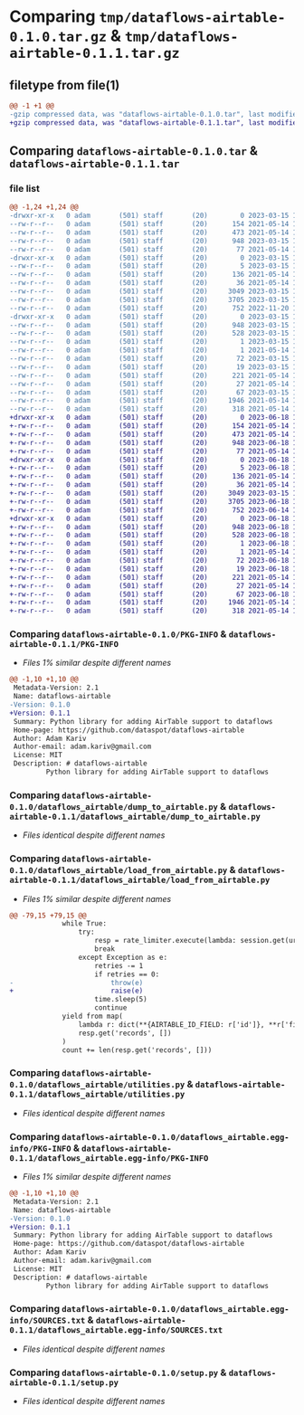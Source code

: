 # Comparing `tmp/dataflows-airtable-0.1.0.tar.gz` & `tmp/dataflows-airtable-0.1.1.tar.gz`

## filetype from file(1)

```diff
@@ -1 +1 @@
-gzip compressed data, was "dataflows-airtable-0.1.0.tar", last modified: Wed Mar 15 13:13:03 2023, max compression
+gzip compressed data, was "dataflows-airtable-0.1.1.tar", last modified: Sun Jun 18 14:34:59 2023, max compression
```

## Comparing `dataflows-airtable-0.1.0.tar` & `dataflows-airtable-0.1.1.tar`

### file list

```diff
@@ -1,24 +1,24 @@
-drwxr-xr-x   0 adam       (501) staff       (20)        0 2023-03-15 13:13:03.490424 dataflows-airtable-0.1.0/
--rw-r--r--   0 adam       (501) staff       (20)      154 2021-05-14 10:24:56.000000 dataflows-airtable-0.1.0/MANIFEST.in
--rw-r--r--   0 adam       (501) staff       (20)      473 2021-05-14 13:36:59.000000 dataflows-airtable-0.1.0/Makefile
--rw-r--r--   0 adam       (501) staff       (20)      948 2023-03-15 13:13:03.490564 dataflows-airtable-0.1.0/PKG-INFO
--rw-r--r--   0 adam       (501) staff       (20)       77 2021-05-14 10:24:07.000000 dataflows-airtable-0.1.0/README.md
-drwxr-xr-x   0 adam       (501) staff       (20)        0 2023-03-15 13:13:03.487971 dataflows-airtable-0.1.0/dataflows_airtable/
--rw-r--r--   0 adam       (501) staff       (20)        5 2023-03-15 11:12:13.000000 dataflows-airtable-0.1.0/dataflows_airtable/VERSION
--rw-r--r--   0 adam       (501) staff       (20)      136 2021-05-14 17:39:08.000000 dataflows-airtable-0.1.0/dataflows_airtable/__init__.py
--rw-r--r--   0 adam       (501) staff       (20)       36 2021-05-14 17:40:48.000000 dataflows-airtable-0.1.0/dataflows_airtable/consts.py
--rw-r--r--   0 adam       (501) staff       (20)     3049 2023-03-15 11:12:35.000000 dataflows-airtable-0.1.0/dataflows_airtable/dump_to_airtable.py
--rw-r--r--   0 adam       (501) staff       (20)     3705 2023-03-15 13:10:53.000000 dataflows-airtable-0.1.0/dataflows_airtable/load_from_airtable.py
--rw-r--r--   0 adam       (501) staff       (20)      752 2022-11-20 17:11:38.000000 dataflows-airtable-0.1.0/dataflows_airtable/utilities.py
-drwxr-xr-x   0 adam       (501) staff       (20)        0 2023-03-15 13:13:03.490172 dataflows-airtable-0.1.0/dataflows_airtable.egg-info/
--rw-r--r--   0 adam       (501) staff       (20)      948 2023-03-15 13:13:03.000000 dataflows-airtable-0.1.0/dataflows_airtable.egg-info/PKG-INFO
--rw-r--r--   0 adam       (501) staff       (20)      528 2023-03-15 13:13:03.000000 dataflows-airtable-0.1.0/dataflows_airtable.egg-info/SOURCES.txt
--rw-r--r--   0 adam       (501) staff       (20)        1 2023-03-15 13:13:03.000000 dataflows-airtable-0.1.0/dataflows_airtable.egg-info/dependency_links.txt
--rw-r--r--   0 adam       (501) staff       (20)        1 2021-05-14 15:56:11.000000 dataflows-airtable-0.1.0/dataflows_airtable.egg-info/not-zip-safe
--rw-r--r--   0 adam       (501) staff       (20)       72 2023-03-15 13:13:03.000000 dataflows-airtable-0.1.0/dataflows_airtable.egg-info/requires.txt
--rw-r--r--   0 adam       (501) staff       (20)       19 2023-03-15 13:13:03.000000 dataflows-airtable-0.1.0/dataflows_airtable.egg-info/top_level.txt
--rw-r--r--   0 adam       (501) staff       (20)      221 2021-05-14 10:24:56.000000 dataflows-airtable-0.1.0/pylama.ini
--rw-r--r--   0 adam       (501) staff       (20)       27 2021-05-14 10:24:56.000000 dataflows-airtable-0.1.0/pytest.ini
--rw-r--r--   0 adam       (501) staff       (20)       67 2023-03-15 13:13:03.490992 dataflows-airtable-0.1.0/setup.cfg
--rw-r--r--   0 adam       (501) staff       (20)     1946 2021-05-14 10:46:25.000000 dataflows-airtable-0.1.0/setup.py
--rw-r--r--   0 adam       (501) staff       (20)      318 2021-05-14 10:46:39.000000 dataflows-airtable-0.1.0/tox.ini
+drwxr-xr-x   0 adam       (501) staff       (20)        0 2023-06-18 14:34:59.635222 dataflows-airtable-0.1.1/
+-rw-r--r--   0 adam       (501) staff       (20)      154 2021-05-14 10:24:56.000000 dataflows-airtable-0.1.1/MANIFEST.in
+-rw-r--r--   0 adam       (501) staff       (20)      473 2021-05-14 13:36:59.000000 dataflows-airtable-0.1.1/Makefile
+-rw-r--r--   0 adam       (501) staff       (20)      948 2023-06-18 14:34:59.635401 dataflows-airtable-0.1.1/PKG-INFO
+-rw-r--r--   0 adam       (501) staff       (20)       77 2021-05-14 10:24:07.000000 dataflows-airtable-0.1.1/README.md
+drwxr-xr-x   0 adam       (501) staff       (20)        0 2023-06-18 14:34:59.631721 dataflows-airtable-0.1.1/dataflows_airtable/
+-rw-r--r--   0 adam       (501) staff       (20)        5 2023-06-18 14:17:13.000000 dataflows-airtable-0.1.1/dataflows_airtable/VERSION
+-rw-r--r--   0 adam       (501) staff       (20)      136 2021-05-14 17:39:08.000000 dataflows-airtable-0.1.1/dataflows_airtable/__init__.py
+-rw-r--r--   0 adam       (501) staff       (20)       36 2021-05-14 17:40:48.000000 dataflows-airtable-0.1.1/dataflows_airtable/consts.py
+-rw-r--r--   0 adam       (501) staff       (20)     3049 2023-03-15 11:12:35.000000 dataflows-airtable-0.1.1/dataflows_airtable/dump_to_airtable.py
+-rw-r--r--   0 adam       (501) staff       (20)     3705 2023-06-18 14:17:08.000000 dataflows-airtable-0.1.1/dataflows_airtable/load_from_airtable.py
+-rw-r--r--   0 adam       (501) staff       (20)      752 2023-06-14 12:00:00.000000 dataflows-airtable-0.1.1/dataflows_airtable/utilities.py
+drwxr-xr-x   0 adam       (501) staff       (20)        0 2023-06-18 14:34:59.634908 dataflows-airtable-0.1.1/dataflows_airtable.egg-info/
+-rw-r--r--   0 adam       (501) staff       (20)      948 2023-06-18 14:34:59.000000 dataflows-airtable-0.1.1/dataflows_airtable.egg-info/PKG-INFO
+-rw-r--r--   0 adam       (501) staff       (20)      528 2023-06-18 14:34:59.000000 dataflows-airtable-0.1.1/dataflows_airtable.egg-info/SOURCES.txt
+-rw-r--r--   0 adam       (501) staff       (20)        1 2023-06-18 14:34:59.000000 dataflows-airtable-0.1.1/dataflows_airtable.egg-info/dependency_links.txt
+-rw-r--r--   0 adam       (501) staff       (20)        1 2021-05-14 15:56:11.000000 dataflows-airtable-0.1.1/dataflows_airtable.egg-info/not-zip-safe
+-rw-r--r--   0 adam       (501) staff       (20)       72 2023-06-18 14:34:59.000000 dataflows-airtable-0.1.1/dataflows_airtable.egg-info/requires.txt
+-rw-r--r--   0 adam       (501) staff       (20)       19 2023-06-18 14:34:59.000000 dataflows-airtable-0.1.1/dataflows_airtable.egg-info/top_level.txt
+-rw-r--r--   0 adam       (501) staff       (20)      221 2021-05-14 10:24:56.000000 dataflows-airtable-0.1.1/pylama.ini
+-rw-r--r--   0 adam       (501) staff       (20)       27 2021-05-14 10:24:56.000000 dataflows-airtable-0.1.1/pytest.ini
+-rw-r--r--   0 adam       (501) staff       (20)       67 2023-06-18 14:34:59.635968 dataflows-airtable-0.1.1/setup.cfg
+-rw-r--r--   0 adam       (501) staff       (20)     1946 2021-05-14 10:46:25.000000 dataflows-airtable-0.1.1/setup.py
+-rw-r--r--   0 adam       (501) staff       (20)      318 2021-05-14 10:46:39.000000 dataflows-airtable-0.1.1/tox.ini
```

### Comparing `dataflows-airtable-0.1.0/PKG-INFO` & `dataflows-airtable-0.1.1/PKG-INFO`

 * *Files 1% similar despite different names*

```diff
@@ -1,10 +1,10 @@
 Metadata-Version: 2.1
 Name: dataflows-airtable
-Version: 0.1.0
+Version: 0.1.1
 Summary: Python library for adding AirTable support to dataflows
 Home-page: https://github.com/dataspot/dataflows-airtable
 Author: Adam Kariv
 Author-email: adam.kariv@gmail.com
 License: MIT
 Description: # dataflows-airtable
         Python library for adding AirTable support to dataflows
```

### Comparing `dataflows-airtable-0.1.0/dataflows_airtable/dump_to_airtable.py` & `dataflows-airtable-0.1.1/dataflows_airtable/dump_to_airtable.py`

 * *Files identical despite different names*

### Comparing `dataflows-airtable-0.1.0/dataflows_airtable/load_from_airtable.py` & `dataflows-airtable-0.1.1/dataflows_airtable/load_from_airtable.py`

 * *Files 1% similar despite different names*

```diff
@@ -79,15 +79,15 @@
             while True:
                 try:
                     resp = rate_limiter.execute(lambda: session.get(url, params=params, timeout=10).json())
                     break
                 except Exception as e:
                     retries -= 1
                     if retries == 0:
-                        throw(e)
+                        raise(e)
                     time.sleep(5)
                     continue
             yield from map(
                 lambda r: dict(**{AIRTABLE_ID_FIELD: r['id']}, **r['fields']),
                 resp.get('records', [])
             )
             count += len(resp.get('records', []))
```

### Comparing `dataflows-airtable-0.1.0/dataflows_airtable/utilities.py` & `dataflows-airtable-0.1.1/dataflows_airtable/utilities.py`

 * *Files identical despite different names*

### Comparing `dataflows-airtable-0.1.0/dataflows_airtable.egg-info/PKG-INFO` & `dataflows-airtable-0.1.1/dataflows_airtable.egg-info/PKG-INFO`

 * *Files 1% similar despite different names*

```diff
@@ -1,10 +1,10 @@
 Metadata-Version: 2.1
 Name: dataflows-airtable
-Version: 0.1.0
+Version: 0.1.1
 Summary: Python library for adding AirTable support to dataflows
 Home-page: https://github.com/dataspot/dataflows-airtable
 Author: Adam Kariv
 Author-email: adam.kariv@gmail.com
 License: MIT
 Description: # dataflows-airtable
         Python library for adding AirTable support to dataflows
```

### Comparing `dataflows-airtable-0.1.0/dataflows_airtable.egg-info/SOURCES.txt` & `dataflows-airtable-0.1.1/dataflows_airtable.egg-info/SOURCES.txt`

 * *Files identical despite different names*

### Comparing `dataflows-airtable-0.1.0/setup.py` & `dataflows-airtable-0.1.1/setup.py`

 * *Files identical despite different names*

